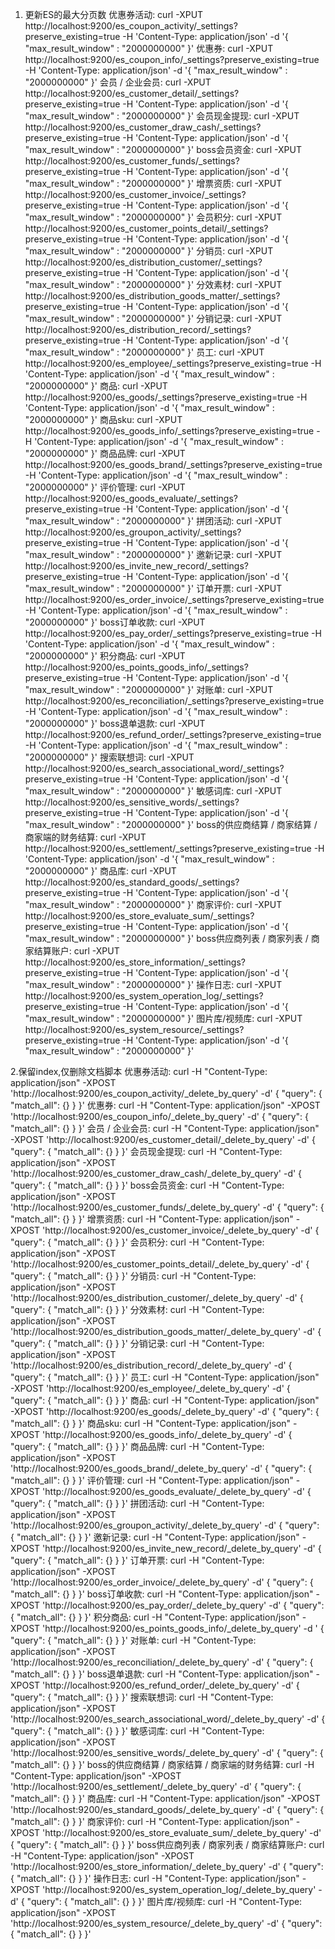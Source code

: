 1. 更新ES的最大分页数
优惠券活动:
curl -XPUT http://localhost:9200/es_coupon_activity/_settings?preserve_existing=true -H 'Content-Type: application/json' -d '{ "max_result_window" : "2000000000" }'
优惠券: 
curl -XPUT http://localhost:9200/es_coupon_info/_settings?preserve_existing=true -H 'Content-Type: application/json' -d '{ "max_result_window" : "2000000000" }'
会员 / 企业会员: 
curl -XPUT http://localhost:9200/es_customer_detail/_settings?preserve_existing=true -H 'Content-Type: application/json' -d '{ "max_result_window" : "2000000000" }'
会员现金提现: 
curl -XPUT http://localhost:9200/es_customer_draw_cash/_settings?preserve_existing=true -H 'Content-Type: application/json' -d '{ "max_result_window" : "2000000000" }'
boss会员资金: 
curl -XPUT http://localhost:9200/es_customer_funds/_settings?preserve_existing=true -H 'Content-Type: application/json' -d '{ "max_result_window" : "2000000000" }'
增票资质: 
curl -XPUT http://localhost:9200/es_customer_invoice/_settings?preserve_existing=true -H 'Content-Type: application/json' -d '{ "max_result_window" : "2000000000" }'
会员积分: 
curl -XPUT http://localhost:9200/es_customer_points_detail/_settings?preserve_existing=true -H 'Content-Type: application/json' -d '{ "max_result_window" : "2000000000" }'
分销员: 
curl -XPUT http://localhost:9200/es_distribution_customer/_settings?preserve_existing=true -H 'Content-Type: application/json' -d '{ "max_result_window" : "2000000000" }'
分效素材: 
curl -XPUT http://localhost:9200/es_distribution_goods_matter/_settings?preserve_existing=true -H 'Content-Type: application/json' -d '{ "max_result_window" : "2000000000" }'
分销记录: 
curl -XPUT http://localhost:9200/es_distribution_record/_settings?preserve_existing=true -H 'Content-Type: application/json' -d '{ "max_result_window" : "2000000000" }'
员工: 
curl -XPUT http://localhost:9200/es_employee/_settings?preserve_existing=true -H 'Content-Type: application/json' -d '{ "max_result_window" : "2000000000" }'
商品: 
curl -XPUT http://localhost:9200/es_goods/_settings?preserve_existing=true -H 'Content-Type: application/json' -d '{ "max_result_window" : "2000000000" }'
商品sku: 
curl -XPUT http://localhost:9200/es_goods_info/_settings?preserve_existing=true -H 'Content-Type: application/json' -d '{ "max_result_window" : "2000000000" }'
商品品牌: 
curl -XPUT http://localhost:9200/es_goods_brand/_settings?preserve_existing=true -H 'Content-Type: application/json' -d '{ "max_result_window" : "2000000000" }'
评价管理: 
curl -XPUT http://localhost:9200/es_goods_evaluate/_settings?preserve_existing=true -H 'Content-Type: application/json' -d '{ "max_result_window" : "2000000000" }'
拼团活动: 
curl -XPUT http://localhost:9200/es_groupon_activity/_settings?preserve_existing=true -H 'Content-Type: application/json' -d '{ "max_result_window" : "2000000000" }'
邀新记录: 
curl -XPUT http://localhost:9200/es_invite_new_record/_settings?preserve_existing=true -H 'Content-Type: application/json' -d '{ "max_result_window" : "2000000000" }'
订单开票: 
curl -XPUT http://localhost:9200/es_order_invoice/_settings?preserve_existing=true -H 'Content-Type: application/json' -d '{ "max_result_window" : "2000000000" }'
boss订单收款: 
curl -XPUT http://localhost:9200/es_pay_order/_settings?preserve_existing=true -H 'Content-Type: application/json' -d '{ "max_result_window" : "2000000000" }'
积分商品: 
curl -XPUT http://localhost:9200/es_points_goods_info/_settings?preserve_existing=true -H 'Content-Type: application/json' -d '{ "max_result_window" : "2000000000" }'
对账单: 
curl -XPUT http://localhost:9200/es_reconciliation/_settings?preserve_existing=true -H 'Content-Type: application/json' -d '{ "max_result_window" : "2000000000" }'
boss退单退款: 
curl -XPUT http://localhost:9200/es_refund_order/_settings?preserve_existing=true -H 'Content-Type: application/json' -d '{ "max_result_window" : "2000000000" }'
搜索联想词: 
curl -XPUT http://localhost:9200/es_search_associational_word/_settings?preserve_existing=true -H 'Content-Type: application/json' -d '{ "max_result_window" : "2000000000" }'
敏感词库: 
curl -XPUT http://localhost:9200/es_sensitive_words/_settings?preserve_existing=true -H 'Content-Type: application/json' -d '{ "max_result_window" : "2000000000" }'
boss的供应商结算 / 商家结算 / 商家端的财务结算: 
curl -XPUT http://localhost:9200/es_settlement/_settings?preserve_existing=true -H 'Content-Type: application/json' -d '{ "max_result_window" : "2000000000" }'
商品库: 
curl -XPUT http://localhost:9200/es_standard_goods/_settings?preserve_existing=true -H 'Content-Type: application/json' -d '{ "max_result_window" : "2000000000" }'
商家评价: 
curl -XPUT http://localhost:9200/es_store_evaluate_sum/_settings?preserve_existing=true -H 'Content-Type: application/json' -d '{ "max_result_window" : "2000000000" }'
boss供应商列表 / 商家列表 / 商家结算账户: 
curl -XPUT http://localhost:9200/es_store_information/_settings?preserve_existing=true -H 'Content-Type: application/json' -d '{ "max_result_window" : "2000000000" }'
操作日志: 
curl -XPUT http://localhost:9200/es_system_operation_log/_settings?preserve_existing=true -H 'Content-Type: application/json' -d '{ "max_result_window" : "2000000000" }'
图片库/视频库: 
curl -XPUT http://localhost:9200/es_system_resource/_settings?preserve_existing=true -H 'Content-Type: application/json' -d '{ "max_result_window" : "2000000000" }'

2.保留index,仅删除文档脚本
优惠券活动:
curl  -H "Content-Type: application/json" -XPOST 'http://localhost:9200/es_coupon_activity/_delete_by_query' -d' { "query": { "match_all": {} } }'
优惠券: 
curl  -H "Content-Type: application/json" -XPOST 'http://localhost:9200/es_coupon_info/_delete_by_query' -d' { "query": { "match_all": {} } }'
会员 / 企业会员: 
curl  -H "Content-Type: application/json" -XPOST 'http://localhost:9200/es_customer_detail/_delete_by_query' -d' { "query": { "match_all": {} } }'
会员现金提现: 
curl  -H "Content-Type: application/json" -XPOST 'http://localhost:9200/es_customer_draw_cash/_delete_by_query' -d' { "query": { "match_all": {} } }'
boss会员资金: 
curl  -H "Content-Type: application/json" -XPOST 'http://localhost:9200/es_customer_funds/_delete_by_query' -d' { "query": { "match_all": {} } }'
增票资质: 
curl  -H "Content-Type: application/json" -XPOST 'http://localhost:9200/es_customer_invoice/_delete_by_query' -d' { "query": { "match_all": {} } }'
会员积分: 
curl  -H "Content-Type: application/json" -XPOST 'http://localhost:9200/es_customer_points_detail/_delete_by_query' -d' { "query": { "match_all": {} } }'
分销员: 
curl  -H "Content-Type: application/json" -XPOST 'http://localhost:9200/es_distribution_customer/_delete_by_query' -d' { "query": { "match_all": {} } }'
分效素材: 
curl  -H "Content-Type: application/json" -XPOST 'http://localhost:9200/es_distribution_goods_matter/_delete_by_query' -d' { "query": { "match_all": {} } }'
分销记录: 
curl  -H "Content-Type: application/json" -XPOST 'http://localhost:9200/es_distribution_record/_delete_by_query' -d' { "query": { "match_all": {} } }'
员工: 
curl  -H "Content-Type: application/json" -XPOST 'http://localhost:9200/es_employee/_delete_by_query' -d' { "query": { "match_all": {} } }'
商品: 
curl  -H "Content-Type: application/json" -XPOST 'http://localhost:9200/es_goods/_delete_by_query' -d' { "query": { "match_all": {} } }'
商品sku: 
curl  -H "Content-Type: application/json" -XPOST 'http://localhost:9200/es_goods_info/_delete_by_query' -d' { "query": { "match_all": {} } }'
商品品牌: 
curl  -H "Content-Type: application/json" -XPOST 'http://localhost:9200/es_goods_brand/_delete_by_query' -d' { "query": { "match_all": {} } }'
评价管理: 
curl  -H "Content-Type: application/json" -XPOST 'http://localhost:9200/es_goods_evaluate/_delete_by_query' -d' { "query": { "match_all": {} } }'
拼团活动: 
curl  -H "Content-Type: application/json" -XPOST 'http://localhost:9200/es_groupon_activity/_delete_by_query' -d' { "query": { "match_all": {} } }'
邀新记录: 
curl  -H "Content-Type: application/json" -XPOST 'http://localhost:9200/es_invite_new_record/_delete_by_query' -d' { "query": { "match_all": {} } }'
订单开票: 
curl  -H "Content-Type: application/json" -XPOST 'http://localhost:9200/es_order_invoice/_delete_by_query' -d' { "query": { "match_all": {} } }'
boss订单收款: 
curl  -H "Content-Type: application/json" -XPOST 'http://localhost:9200/es_pay_order/_delete_by_query' -d' { "query": { "match_all": {} } }'
积分商品: 
curl  -H "Content-Type: application/json" -XPOST 'http://localhost:9200/es_points_goods_info/_delete_by_query' -d
' { "query": { "match_all": {} } }'
对账单: 
curl  -H "Content-Type: application/json" -XPOST 'http://localhost:9200/es_reconciliation/_delete_by_query' -d' { "query": { "match_all": {} } }'
boss退单退款: 
curl  -H "Content-Type: application/json" -XPOST 'http://localhost:9200/es_refund_order/_delete_by_query' -d' { "query": { "match_all": {} } }'
搜索联想词: 
curl  -H "Content-Type: application/json" -XPOST 'http://localhost:9200/es_search_associational_word/_delete_by_query' -d' { "query": { "match_all": {} } }'
敏感词库: 
curl  -H "Content-Type: application/json" -XPOST 'http://localhost:9200/es_sensitive_words/_delete_by_query' -d' { "query": { "match_all": {} } }'
boss的供应商结算 / 商家结算 / 商家端的财务结算: 
curl  -H "Content-Type: application/json" -XPOST 'http://localhost:9200/es_settlement/_delete_by_query' -d' { "query": { "match_all": {} } }'
商品库: 
curl  -H "Content-Type: application/json" -XPOST 'http://localhost:9200/es_standard_goods/_delete_by_query' -d' { "query": { "match_all": {} } }'
商家评价: 
curl  -H "Content-Type: application/json" -XPOST 'http://localhost:9200/es_store_evaluate_sum/_delete_by_query' -d' { "query": { "match_all": {} } }'
boss供应商列表 / 商家列表 / 商家结算账户: 
curl  -H "Content-Type: application/json" -XPOST 'http://localhost:9200/es_store_information/_delete_by_query' -d' { "query": { "match_all": {} } }'
操作日志: 
curl  -H "Content-Type: application/json" -XPOST 'http://localhost:9200/es_system_operation_log/_delete_by_query' -d' { "query": { "match_all": {} } }'
图片库/视频库: 
curl  -H "Content-Type: application/json" -XPOST 'http://localhost:9200/es_system_resource/_delete_by_query' -d' { "query": { "match_all": {} } }'
